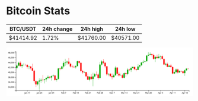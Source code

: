 # Bitcoin Stats

BTC/USDT|24h change|24h high|24h low|
|---|---|---|---|
|$41414.92|1.72%|$41760.00|$40571.00|

<img src="./chart.svg">
